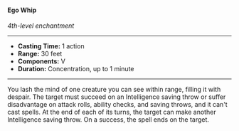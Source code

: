 #### Ego Whip
*4th-level enchantment*
___
- **Casting Time:** 1 action
- **Range:** 30 feet
- **Components:** V
- **Duration:** Concentration, up to 1 minute
___
You lash the mind of one creature you can see within range, filling it with despair. The target must succeed on an Intelligence saving throw or suffer disadvantage on attack rolls, ability checks, and saving throws, and it can't cast spells. At the end of each of its turns, the target can make another Intelligence saving throw. On a success, the spell ends on the target.